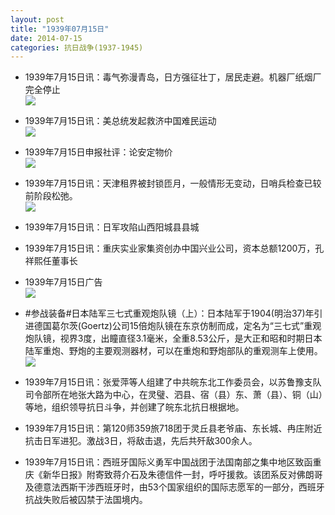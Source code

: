 ```yaml
---
layout: post
title: "1939年07月15日"
date: 2014-07-15
categories: 抗日战争(1937-1945)
---
```


<meta name="referrer" content="no-referrer" />

- 1939年7月15日讯：毒气弥漫青岛，日方强征壮丁，居民走避。机器厂纸烟厂完全停止 <br/><img src="https://ww4.sinaimg.cn/large/aca367d8jw1eidw6xf281j20ey0dpae7.jpg" />

- 1939年7月15日讯：美总统发起救济中国难民运动 <br/><img src="https://ww4.sinaimg.cn/large/aca367d8jw1eiduge9d8gj209105qt9l.jpg" />

- 1939年7月15日申报社评：论安定物价 <br/><img src="https://ww1.sinaimg.cn/large/aca367d8jw1eidsptpuxdj20n40xn4ic.jpg" />

- 1939年7月15日讯：天津租界被封锁匝月，一般情形无变动，日哨兵检查已较前阶段松弛。 <br/><img src="https://ww4.sinaimg.cn/large/aca367d8jw1eidqzabmobj20he0bftcu.jpg" />

- 1939年7月15日讯：日军攻陷山西阳城县县城 

- 1939年7月15日讯：重庆实业家集资创办中国兴业公司，资本总额1200万，孔祥熙任董事长 

- 1939年7月15日广告 <br/><img src="https://ww1.sinaimg.cn/large/aca367d8jw1eidbdad02cj207a0h9dhz.jpg" />

- #参战装备#日本陆军三七式重观炮队镜（上）：日本陆军于1904(明治37)年引进德国葛尔茨(Goertz)公司15倍炮队镜在东京仿制而成，定名为“三七式”重观炮队镜，视界3度，出瞳直径3.1毫米，全重8.53公斤，是大正和昭和时期日本陆军重炮、野炮的主要观测器材，可以在重炮和野炮部队的重观测车上使用。　 <br/><img src="https://ww1.sinaimg.cn/large/aca367d8jw1eid92ev8gnj20ad0fcmxm.jpg" />

- 1939年7月15日讯：张爱萍等人组建了中共皖东北工作委员会，以苏鲁豫支队司令部所在地张大路为中心，在灵璧、泗县、宿（县）东、萧（县）、铜（山）等地，组织领导抗日斗争，并创建了皖东北抗日根据地。 

- 1939年7月15日讯：第120师359旅718团于灵丘县老爷庙、东长城、冉庄附近抗击日军进犯。激战3日，将敌击退，先后共歼敌300余人。 

- 1939年7月15日讯：西班牙国际义勇军中国战团于法国南部之集中地区致函重庆《新华日报》附寄致蒋介石及朱德信件一封，呼吁援救。该团系反对佛朗哥及德意法西斯干涉西班牙时，由53个国家组织的国际志愿军的一部分，西班牙抗战失败后被囚禁于法国境内。 


